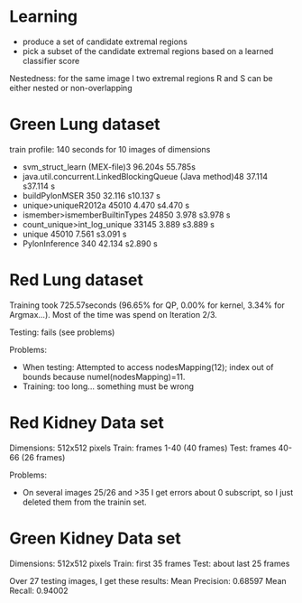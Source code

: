 Learning
===========

* produce a set of candidate extremal regions
* pick a subset of the candidate extremal regions based on a learned classifier score


Nestedness:
	for the same image I two extremal regions R and S can be either nested or non-overlapping




Green Lung dataset
================


train profile:
140 seconds for 10 images of dimensions

- svm_struct_learn (MEX-file)3 96.204s 55.785s
- java.util.concurrent.LinkedBlockingQueue (Java method)48 37.114 s37.114 s
- buildPylonMSER 350 32.116 s10.137 s
- unique>uniqueR2012a 45010 4.470 s4.470 s
- ismember>ismemberBuiltinTypes 24850 3.978 s3.978 s
- count_unique>int_log_unique 33145 3.889 s3.889 s
- unique 45010 7.561 s3.091 s
- PylonInference 340 42.134 s2.890 s


Red Lung dataset
==================
Training took 725.57seconds (96.65% for QP, 0.00% for kernel, 3.34% for Argmax...). Most of the time was spend on Iteration 2/3.

Testing: fails (see problems)

Problems:

 * When testing: Attempted to access nodesMapping(12); index out of bounds because numel(nodesMapping)=11.
 * Training: too long... something must be wrong


Red Kidney Data set
=================
Dimensions: 512x512 pixels
Train: frames 1-40 (40 frames)
Test:  frames 40-66 (26 frames)

Problems:

* On several images 25/26 and >35 I get errors about 0 subscript, so I just deleted them from the trainin set.



Green Kidney Data set
=================
Dimensions: 512x512 pixels
Train: first 35 frames
Test:  about last 25 frames

Over 27 testing images, I get these results:
Mean Precision: 0.68597
Mean Recall: 0.94002
